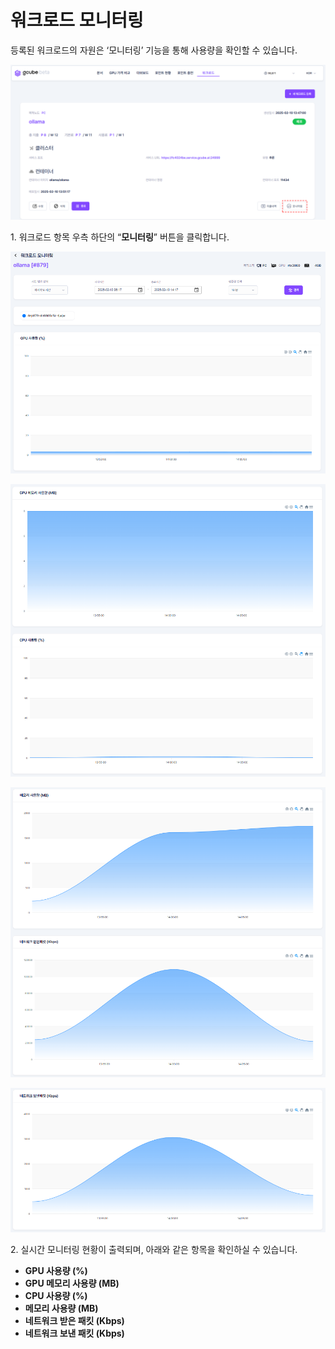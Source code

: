 # **워크로드 모니터링**

등록된 워크로드의 자원은 ‘모니터링’ 기능을 통해 사용량을 확인할 수 있습니다.

![워크로드 모니터링 메인 화면 이미지.PNG](img/monitor-workload/워크로드%20모니터링%20메인%20화면%20이미지.PNG)

1\. 워크로드 항목 우측 하단의 “**모니터링**” 버튼을 클릭합니다. 

![워크로드 모니터링 사용량 표시 1 이미지.PNG](img/monitor-workload/워크로드%20모니터링%20사용량%20표시%201%20이미지.PNG)

![워크로드 모니터링 사용량 표시 2 이미지.PNG](img/monitor-workload/워크로드%20모니터링%20사용량%20표시%202%20이미지.PNG)

![워크로드 모니터링 사용량 표시 3 이미지.PNG](img/monitor-workload/워크로드%20모니터링%20사용량%20표시%203%20이미지.PNG)

![워크로드 모니터링 사용량 표시 4 이미지.PNG](img/monitor-workload/워크로드%20모니터링%20사용량%20표시%204%20이미지.PNG)

2\. 실시간 모니터링 현황이 출력되며, 아래와 같은 항목을 확인하실 수 있습니다.
* __GPU 사용량 (%)__
* __GPU 메모리 사용량 (MB)__  
* __CPU 사용량 (%)__  
* __메모리 사용량 (MB)__  
* __네트워크 받은 패킷 (Kbps)__  
* __네트워크 보낸 패킷 (Kbps)__  

<br>